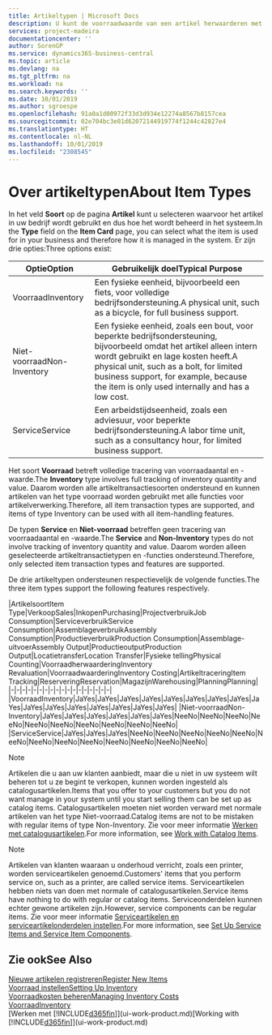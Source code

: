 ```yaml
---
title: Artikeltypen | Microsoft Docs
description: U kunt de voorraadwaarde van een artikel herwaarderen met de waarderingsmethoden FIFO of Gemiddeld, bijvoorbeeld als de kosten van een artikel veranderen om andere redenen dan transacties.
services: project-madeira
documentationcenter: ''
author: SorenGP
ms.service: dynamics365-business-central
ms.topic: article
ms.devlang: na
ms.tgt_pltfrm: na
ms.workload: na
ms.search.keywords: ''
ms.date: 10/01/2019
ms.author: sgroespe
ms.openlocfilehash: 91a0a1d00972f33d3d934e12274a8567b8157cea
ms.sourcegitcommit: 02e704bc3e01d62072144919774f1244c42827e4
ms.translationtype: HT
ms.contentlocale: nl-NL
ms.lasthandoff: 10/01/2019
ms.locfileid: "2308545"
---
```

# <a name="about-item-types"></a><span data-ttu-id="92bd8-103">Over artikeltypen</span><span class="sxs-lookup"><span data-stu-id="92bd8-103">About Item Types</span></span>
<span data-ttu-id="92bd8-104">In het veld **Soort** op de pagina **Artikel** kunt u selecteren waarvoor het artikel in uw bedrijf wordt gebruikt en dus hoe het wordt beheerd in het systeem.</span><span class="sxs-lookup"><span data-stu-id="92bd8-104">In the **Type** field on the **Item Card** page, you can select what the item is used for in your business and therefore how it is managed in the system.</span></span> <span data-ttu-id="92bd8-105">Er zijn drie opties:</span><span class="sxs-lookup"><span data-stu-id="92bd8-105">Three options exist:</span></span>

|<span data-ttu-id="92bd8-106">Optie</span><span class="sxs-lookup"><span data-stu-id="92bd8-106">Option</span></span>|<span data-ttu-id="92bd8-107">Gebruikelijk doel</span><span class="sxs-lookup"><span data-stu-id="92bd8-107">Typical Purpose</span></span>|
|------|-----------|
|<span data-ttu-id="92bd8-108">Voorraad</span><span class="sxs-lookup"><span data-stu-id="92bd8-108">Inventory</span></span>|<span data-ttu-id="92bd8-109">Een fysieke eenheid, bijvoorbeeld een fiets, voor volledige bedrijfsondersteuning.</span><span class="sxs-lookup"><span data-stu-id="92bd8-109">A physical unit, such as a bicycle, for full business support.</span></span>|
|<span data-ttu-id="92bd8-110">Niet-voorraad</span><span class="sxs-lookup"><span data-stu-id="92bd8-110">Non-Inventory</span></span>|<span data-ttu-id="92bd8-111">Een fysieke eenheid, zoals een bout, voor beperkte bedrijfsondersteuning, bijvoorbeeld omdat het artikel alleen intern wordt gebruikt en lage kosten heeft.</span><span class="sxs-lookup"><span data-stu-id="92bd8-111">A physical unit, such as a bolt, for limited business support, for example, because the item is only used internally and has a low cost.</span></span>|
|<span data-ttu-id="92bd8-112">Service</span><span class="sxs-lookup"><span data-stu-id="92bd8-112">Service</span></span>|<span data-ttu-id="92bd8-113">Een arbeidstijdseenheid, zoals een adviesuur, voor beperkte bedrijfsondersteuning.</span><span class="sxs-lookup"><span data-stu-id="92bd8-113">A labor time unit, such as a consultancy hour, for limited business support.</span></span>|

<span data-ttu-id="92bd8-114">Het soort **Voorraad** betreft volledige tracering van voorraadaantal en -waarde.</span><span class="sxs-lookup"><span data-stu-id="92bd8-114">The **Inventory** type involves full tracking of inventory quantity and value.</span></span> <span data-ttu-id="92bd8-115">Daarom worden alle artikeltransactiesoorten ondersteund en kunnen artikelen van het type voorraad worden gebruikt met alle functies voor artikelverwerking.</span><span class="sxs-lookup"><span data-stu-id="92bd8-115">Therefore, all item transaction types are supported, and items of type Inventory can be used with all item-handling features.</span></span>

<span data-ttu-id="92bd8-116">De typen **Service** en **Niet-voorraad** betreffen geen tracering van voorraadaantal en -waarde.</span><span class="sxs-lookup"><span data-stu-id="92bd8-116">The **Service** and **Non-Inventory** types do not involve tracking of inventory quantity and value.</span></span> <span data-ttu-id="92bd8-117">Daarom worden alleen geselecteerde artikeltransactietypen en -functies ondersteund.</span><span class="sxs-lookup"><span data-stu-id="92bd8-117">Therefore, only selected item transaction types and features are supported.</span></span>

<span data-ttu-id="92bd8-118">De drie artikeltypen ondersteunen respectievelijk de volgende functies.</span><span class="sxs-lookup"><span data-stu-id="92bd8-118">The three item types support the following features respectively.</span></span>

|<span data-ttu-id="92bd8-119">Artikelsoort</span><span class="sxs-lookup"><span data-stu-id="92bd8-119">Item Type</span></span>|<span data-ttu-id="92bd8-120">Verkoop</span><span class="sxs-lookup"><span data-stu-id="92bd8-120">Sales</span></span>|<span data-ttu-id="92bd8-121">Inkopen</span><span class="sxs-lookup"><span data-stu-id="92bd8-121">Purchasing</span></span>|<span data-ttu-id="92bd8-122">Projectverbruik</span><span class="sxs-lookup"><span data-stu-id="92bd8-122">Job Consumption</span></span>|<span data-ttu-id="92bd8-123">Serviceverbruik</span><span class="sxs-lookup"><span data-stu-id="92bd8-123">Service Consumption</span></span>|<span data-ttu-id="92bd8-124">Assemblageverbruik</span><span class="sxs-lookup"><span data-stu-id="92bd8-124">Assembly Consumption</span></span>|<span data-ttu-id="92bd8-125">Productieverbruik</span><span class="sxs-lookup"><span data-stu-id="92bd8-125">Production Consumption</span></span>|<span data-ttu-id="92bd8-126">Assemblage-uitvoer</span><span class="sxs-lookup"><span data-stu-id="92bd8-126">Assembly Output</span></span>|<span data-ttu-id="92bd8-127">Productieoutput</span><span class="sxs-lookup"><span data-stu-id="92bd8-127">Production Output</span></span>|<span data-ttu-id="92bd8-128">Locatietransfer</span><span class="sxs-lookup"><span data-stu-id="92bd8-128">Location Transfer</span></span>|<span data-ttu-id="92bd8-129">Fysieke telling</span><span class="sxs-lookup"><span data-stu-id="92bd8-129">Physical Counting</span></span>|<span data-ttu-id="92bd8-130">Voorraadherwaardering</span><span class="sxs-lookup"><span data-stu-id="92bd8-130">Inventory Revaluation</span></span>|<span data-ttu-id="92bd8-131">Voorraadwaardering</span><span class="sxs-lookup"><span data-stu-id="92bd8-131">Inventory Costing</span></span>|<span data-ttu-id="92bd8-132">Artikeltracering</span><span class="sxs-lookup"><span data-stu-id="92bd8-132">Item Tracking</span></span>|<span data-ttu-id="92bd8-133">Reservering</span><span class="sxs-lookup"><span data-stu-id="92bd8-133">Reservation</span></span>|<span data-ttu-id="92bd8-134">Magazijn</span><span class="sxs-lookup"><span data-stu-id="92bd8-134">Warehousing</span></span>|<span data-ttu-id="92bd8-135">Planning</span><span class="sxs-lookup"><span data-stu-id="92bd8-135">Planning</span></span>|
|-|-|-|-|-|-|-|-|-|-|-|-|-|-|-|-|-|-|
|<span data-ttu-id="92bd8-136">Voorraad</span><span class="sxs-lookup"><span data-stu-id="92bd8-136">Inventory</span></span>|<span data-ttu-id="92bd8-137">Ja</span><span class="sxs-lookup"><span data-stu-id="92bd8-137">Yes</span></span>|<span data-ttu-id="92bd8-138">Ja</span><span class="sxs-lookup"><span data-stu-id="92bd8-138">Yes</span></span>|<span data-ttu-id="92bd8-139">Ja</span><span class="sxs-lookup"><span data-stu-id="92bd8-139">Yes</span></span>|<span data-ttu-id="92bd8-140">Ja</span><span class="sxs-lookup"><span data-stu-id="92bd8-140">Yes</span></span>|<span data-ttu-id="92bd8-141">Ja</span><span class="sxs-lookup"><span data-stu-id="92bd8-141">Yes</span></span>|<span data-ttu-id="92bd8-142">Ja</span><span class="sxs-lookup"><span data-stu-id="92bd8-142">Yes</span></span>|<span data-ttu-id="92bd8-143">Ja</span><span class="sxs-lookup"><span data-stu-id="92bd8-143">Yes</span></span>|<span data-ttu-id="92bd8-144">Ja</span><span class="sxs-lookup"><span data-stu-id="92bd8-144">Yes</span></span>|<span data-ttu-id="92bd8-145">Ja</span><span class="sxs-lookup"><span data-stu-id="92bd8-145">Yes</span></span>|<span data-ttu-id="92bd8-146">Ja</span><span class="sxs-lookup"><span data-stu-id="92bd8-146">Yes</span></span>|<span data-ttu-id="92bd8-147">Ja</span><span class="sxs-lookup"><span data-stu-id="92bd8-147">Yes</span></span>|<span data-ttu-id="92bd8-148">Ja</span><span class="sxs-lookup"><span data-stu-id="92bd8-148">Yes</span></span>|<span data-ttu-id="92bd8-149">Ja</span><span class="sxs-lookup"><span data-stu-id="92bd8-149">Yes</span></span>|<span data-ttu-id="92bd8-150">Ja</span><span class="sxs-lookup"><span data-stu-id="92bd8-150">Yes</span></span>|<span data-ttu-id="92bd8-151">Ja</span><span class="sxs-lookup"><span data-stu-id="92bd8-151">Yes</span></span>|<span data-ttu-id="92bd8-152">Ja</span><span class="sxs-lookup"><span data-stu-id="92bd8-152">Yes</span></span>|
|<span data-ttu-id="92bd8-153">Niet-voorraad</span><span class="sxs-lookup"><span data-stu-id="92bd8-153">Non-Inventory</span></span>|<span data-ttu-id="92bd8-154">Ja</span><span class="sxs-lookup"><span data-stu-id="92bd8-154">Yes</span></span>|<span data-ttu-id="92bd8-155">Ja</span><span class="sxs-lookup"><span data-stu-id="92bd8-155">Yes</span></span>|<span data-ttu-id="92bd8-156">Ja</span><span class="sxs-lookup"><span data-stu-id="92bd8-156">Yes</span></span>|<span data-ttu-id="92bd8-157">Ja</span><span class="sxs-lookup"><span data-stu-id="92bd8-157">Yes</span></span>|<span data-ttu-id="92bd8-158">Ja</span><span class="sxs-lookup"><span data-stu-id="92bd8-158">Yes</span></span>|<span data-ttu-id="92bd8-159">Ja</span><span class="sxs-lookup"><span data-stu-id="92bd8-159">Yes</span></span>|<span data-ttu-id="92bd8-160">Nee</span><span class="sxs-lookup"><span data-stu-id="92bd8-160">No</span></span>|<span data-ttu-id="92bd8-161">Nee</span><span class="sxs-lookup"><span data-stu-id="92bd8-161">No</span></span>|<span data-ttu-id="92bd8-162">Nee</span><span class="sxs-lookup"><span data-stu-id="92bd8-162">No</span></span>|<span data-ttu-id="92bd8-163">Nee</span><span class="sxs-lookup"><span data-stu-id="92bd8-163">No</span></span>|<span data-ttu-id="92bd8-164">Nee</span><span class="sxs-lookup"><span data-stu-id="92bd8-164">No</span></span>|<span data-ttu-id="92bd8-165">Nee</span><span class="sxs-lookup"><span data-stu-id="92bd8-165">No</span></span>|<span data-ttu-id="92bd8-166">Nee</span><span class="sxs-lookup"><span data-stu-id="92bd8-166">No</span></span>|<span data-ttu-id="92bd8-167">Nee</span><span class="sxs-lookup"><span data-stu-id="92bd8-167">No</span></span>|<span data-ttu-id="92bd8-168">Nee</span><span class="sxs-lookup"><span data-stu-id="92bd8-168">No</span></span>|<span data-ttu-id="92bd8-169">Nee</span><span class="sxs-lookup"><span data-stu-id="92bd8-169">No</span></span>|
|<span data-ttu-id="92bd8-170">Service</span><span class="sxs-lookup"><span data-stu-id="92bd8-170">Service</span></span>|<span data-ttu-id="92bd8-171">Ja</span><span class="sxs-lookup"><span data-stu-id="92bd8-171">Yes</span></span>|<span data-ttu-id="92bd8-172">Ja</span><span class="sxs-lookup"><span data-stu-id="92bd8-172">Yes</span></span>|<span data-ttu-id="92bd8-173">Ja</span><span class="sxs-lookup"><span data-stu-id="92bd8-173">Yes</span></span>|<span data-ttu-id="92bd8-174">Nee</span><span class="sxs-lookup"><span data-stu-id="92bd8-174">No</span></span>|<span data-ttu-id="92bd8-175">Nee</span><span class="sxs-lookup"><span data-stu-id="92bd8-175">No</span></span>|<span data-ttu-id="92bd8-176">Nee</span><span class="sxs-lookup"><span data-stu-id="92bd8-176">No</span></span>|<span data-ttu-id="92bd8-177">Nee</span><span class="sxs-lookup"><span data-stu-id="92bd8-177">No</span></span>|<span data-ttu-id="92bd8-178">Nee</span><span class="sxs-lookup"><span data-stu-id="92bd8-178">No</span></span>|<span data-ttu-id="92bd8-179">Nee</span><span class="sxs-lookup"><span data-stu-id="92bd8-179">No</span></span>|<span data-ttu-id="92bd8-180">Nee</span><span class="sxs-lookup"><span data-stu-id="92bd8-180">No</span></span>|<span data-ttu-id="92bd8-181">Nee</span><span class="sxs-lookup"><span data-stu-id="92bd8-181">No</span></span>|<span data-ttu-id="92bd8-182">Nee</span><span class="sxs-lookup"><span data-stu-id="92bd8-182">No</span></span>|<span data-ttu-id="92bd8-183">Nee</span><span class="sxs-lookup"><span data-stu-id="92bd8-183">No</span></span>|<span data-ttu-id="92bd8-184">Nee</span><span class="sxs-lookup"><span data-stu-id="92bd8-184">No</span></span>|<span data-ttu-id="92bd8-185">Nee</span><span class="sxs-lookup"><span data-stu-id="92bd8-185">No</span></span>|<span data-ttu-id="92bd8-186">Nee</span><span class="sxs-lookup"><span data-stu-id="92bd8-186">No</span></span>|

> [!NOTE]
> <span data-ttu-id="92bd8-187">Artikelen die u aan uw klanten aanbiedt, maar die u niet in uw systeem wilt beheren tot u ze begint te verkopen, kunnen worden ingesteld als catalogusartikelen.</span><span class="sxs-lookup"><span data-stu-id="92bd8-187">Items that you offer to your customers but you do not want manage in your system until you start selling them can be set up as catalog items.</span></span> <span data-ttu-id="92bd8-188">Catalogusartikelen moeten niet worden verward met normale artikelen van het type Niet-voorraad.</span><span class="sxs-lookup"><span data-stu-id="92bd8-188">Catalog items are not to be mistaken with regular items of type Non-Inventory.</span></span> <span data-ttu-id="92bd8-189">Zie voor meer informatie [Werken met catalogusartikelen](inventory-how-work-nonstock-items.md).</span><span class="sxs-lookup"><span data-stu-id="92bd8-189">For more information, see [Work with Catalog Items](inventory-how-work-nonstock-items.md).</span></span>

> [!NOTE]
> <span data-ttu-id="92bd8-190">Artikelen van klanten waaraan u onderhoud verricht, zoals een printer, worden serviceartikelen genoemd.</span><span class="sxs-lookup"><span data-stu-id="92bd8-190">Customers' items that you perform service on, such as a printer, are called service items.</span></span> <span data-ttu-id="92bd8-191">Serviceartikelen hebben niets van doen met normale of catalogusartikelen.</span><span class="sxs-lookup"><span data-stu-id="92bd8-191">Service items have nothing to do with regular or catalog items.</span></span> <span data-ttu-id="92bd8-192">Serviceonderdelen kunnen echter gewone artikelen zijn.</span><span class="sxs-lookup"><span data-stu-id="92bd8-192">However, service components can be regular items.</span></span> <span data-ttu-id="92bd8-193">Zie voor meer informatie [Serviceartikelen en serviceartikelonderdelen instellen](service-how-setup-service-items.md).</span><span class="sxs-lookup"><span data-stu-id="92bd8-193">For more information, see [Set Up Service Items and Service Item Components](service-how-setup-service-items.md).</span></span>

## <a name="see-also"></a><span data-ttu-id="92bd8-194">Zie ook</span><span class="sxs-lookup"><span data-stu-id="92bd8-194">See Also</span></span>
[<span data-ttu-id="92bd8-195">Nieuwe artikelen registreren</span><span class="sxs-lookup"><span data-stu-id="92bd8-195">Register New Items</span></span>](inventory-how-register-new-items.md)  
[<span data-ttu-id="92bd8-196">Voorraad instellen</span><span class="sxs-lookup"><span data-stu-id="92bd8-196">Setting Up Inventory</span></span>](inventory-setup-inventory.md)  
[<span data-ttu-id="92bd8-197">Voorraadkosten beheren</span><span class="sxs-lookup"><span data-stu-id="92bd8-197">Managing Inventory Costs</span></span>](finance-manage-inventory-costs.md)  
[<span data-ttu-id="92bd8-198">Voorraad</span><span class="sxs-lookup"><span data-stu-id="92bd8-198">Inventory</span></span>](inventory-manage-inventory.md)  
<span data-ttu-id="92bd8-199">[Werken met [!INCLUDE[d365fin](includes/d365fin_md.md)]](ui-work-product.md)</span><span class="sxs-lookup"><span data-stu-id="92bd8-199">[Working with [!INCLUDE[d365fin](includes/d365fin_md.md)]](ui-work-product.md)</span></span>
